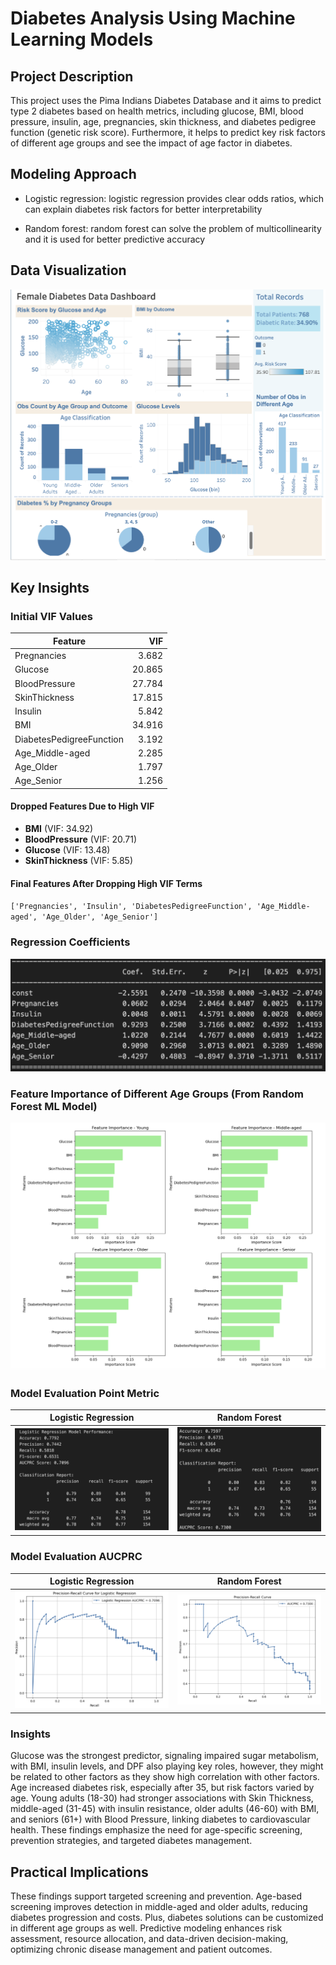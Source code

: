 # Diabetes Analysis Using Machine Learning Models

## Project Description
This project uses the Pima Indians Diabetes Database and it aims to predict type 2 diabetes
based on health metrics, including glucose, BMI, blood pressure, insulin, age, pregnancies, skin
thickness, and diabetes pedigree function (genetic risk score). Furthermore, it helps to predict
key risk factors of different age groups and see the impact of age factor in diabetes.

## Modeling Approach
* Logistic regression: logistic regression provides clear odds ratios, which can explain
  diabetes risk factors for better interpretability

* Random forest: random forest can solve the problem of multicollinearity and it is used for
  better predictive accuracy

## Data Visualization
![Exploratory Data Analysis](Photo/EDA.png)

## Key Insights

### Initial VIF Values

| Feature                     | VIF      |
|-----------------------------|---------:|
| Pregnancies                 | 3.682    |
| Glucose                     | 20.865   |
| BloodPressure               | 27.784   |
| SkinThickness               | 17.815   |
| Insulin                     | 5.842    |
| BMI                         | 34.916   |
| DiabetesPedigreeFunction    | 3.192    |
| Age_Middle-aged             | 2.285    |
| Age_Older                   | 1.797    |
| Age_Senior                  | 1.256    |

#### **Dropped Features Due to High VIF**
- **BMI** (VIF: 34.92)
- **BloodPressure** (VIF: 20.71)
- **Glucose** (VIF: 13.48)
- **SkinThickness** (VIF: 5.85)

####  **Final Features After Dropping High VIF Terms**
`['Pregnancies', 'Insulin', 'DiabetesPedigreeFunction', 'Age_Middle-aged', 'Age_Older', 'Age_Senior']`

### Regression Coefficients
![Logistic results](Photo/Lo_Result.png)

### Feature Importance of Different Age Groups (From Random Forest ML Model)
![RF results](Photo/RF_Feature.png)

### Model Evaluation Point Metric
| Logistic Regression | Random Forest |
|---------|---------|
| ![Alt1](Photo/Logistic.png) | ![Alt2](Photo/RF.png) |

### Model Evaluation AUCPRC
| Logistic Regression | Random Forest |
|---------|---------|
| ![Alt1](Photo/Lo_AUCPRC.png) | ![Alt2](Photo/RF_AUCPRC.png) |

### Insights
Glucose was the strongest predictor, signaling impaired sugar metabolism, with BMI, insulin
levels, and DPF also playing key roles, however, they might be related to other factors as they
show high correlation with other factors. Age increased diabetes risk, especially after 35, but
risk factors varied by age. Young adults (18-30) had stronger associations with Skin Thickness,
middle-aged (31-45) with insulin resistance, older adults (46-60) with BMI, and seniors (61+)
with Blood Pressure, linking diabetes to cardiovascular health. These findings emphasize the
need for age-specific screening, prevention strategies, and targeted diabetes management.

## Practical Implications
These findings support targeted screening and prevention. Age-based screening improves
detection in middle-aged and older adults, reducing diabetes progression and costs. Plus,
diabetes solutions can be customized in different age groups as well. Predictive modeling
enhances risk assessment, resource allocation, and data-driven decision-making, optimizing
chronic disease management and patient outcomes.
